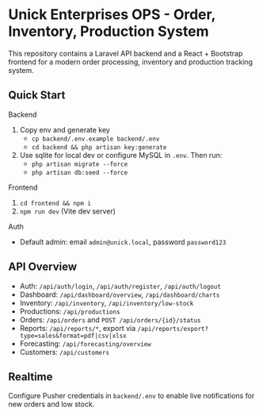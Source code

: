 # Unick Enterprises OPS - Order, Inventory, Production System

This repository contains a Laravel API backend and a React + Bootstrap frontend for a modern order processing, inventory and production tracking system.

## Quick Start

Backend
1. Copy env and generate key
   - `cp backend/.env.example backend/.env`
   - `cd backend && php artisan key:generate`
2. Use sqlite for local dev or configure MySQL in `.env`. Then run:
   - `php artisan migrate --force`
   - `php artisan db:seed --force`

Frontend
1. `cd frontend && npm i`
2. `npm run dev` (Vite dev server)

Auth
- Default admin: email `admin@unick.local`, password `password123`

## API Overview
- Auth: `/api/auth/login`, `/api/auth/register`, `/api/auth/logout`
- Dashboard: `/api/dashboard/overview`, `/api/dashboard/charts`
- Inventory: `/api/inventory`, `/api/inventory/low-stock`
- Productions: `/api/productions`
- Orders: `/api/orders` and `POST /api/orders/{id}/status`
- Reports: `/api/reports/*`, export via `/api/reports/export?type=sales&format=pdf|csv|xlsx`
- Forecasting: `/api/forecasting/overview`
- Customers: `/api/customers`

## Realtime
Configure Pusher credentials in `backend/.env` to enable live notifications for new orders and low stock.